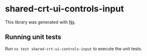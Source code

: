 # shared-crt-ui-controls-input

This library was generated with [Nx](https://nx.dev).

## Running unit tests

Run `nx test shared-crt-ui-controls-input` to execute the unit tests.
